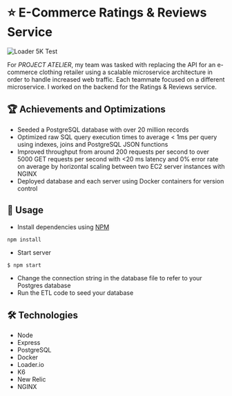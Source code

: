 # ⭐ E-Commerce Ratings & Reviews Service
![Loader 5K Test](https://user-images.githubusercontent.com/52181740/138920114-795ecffb-e99b-42e1-8898-0b35ccd39b4c.gif)

For *PROJECT ATELIER*, my team was tasked with replacing the API for an e-commerce clothing retailer using a scalable microservice architecture in order to handle increased web traffic. Each teammate focused on a different microservice. I worked on the backend for the Ratings & Reviews service.

## 🏆 Achievements and Optimizations
- Seeded a PostgreSQL database with over 20 million records
- Optimized raw SQL query execution times to average < 1ms per query using indexes, joins and PostgreSQL JSON functions
- Improved throughput from around 200 requests per second to over 5000 GET requests per second with <20 ms latency and 0% error rate on average by horizontal scaling between two EC2 server instances with NGINX
- Deployed database and each server using Docker containers for version control

## 👤 Usage
- Install dependencies using [NPM](https://www.npmjs.com/)
```
npm install
```
- Start server
```
$ npm start
```
- Change the connection string in the database file to refer to your Postgres database
- Run the ETL code to seed your database

## 🛠️ Technologies
- Node
- Express
- PostgreSQL
- Docker
- Loader.io
- K6
- New Relic
- NGINX
